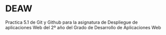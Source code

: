 # DEAW
Practica 5.1 de Git y Github para la asignatura de Despliegue de aplicaciones Web
del 2º año del Grado de Desarrollo de Aplicaciones Web
